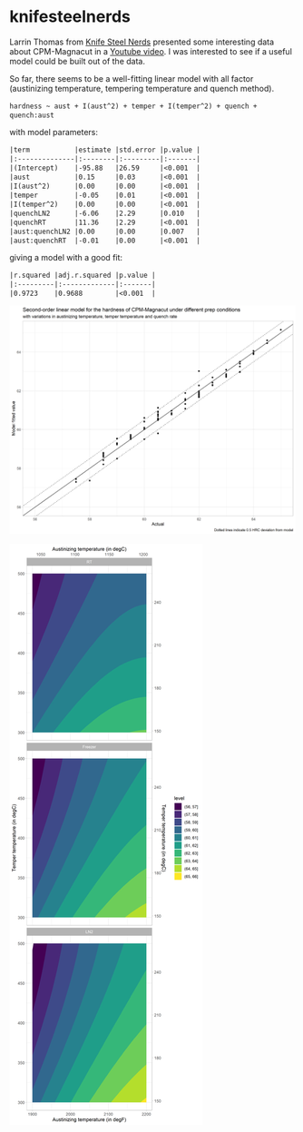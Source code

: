 # knifesteelnerds

Larrin Thomas from [Knife Steel Nerds](http://www.knifesteelnerds.com) presented some interesting data about CPM-Magnacut in a [Youtube video](https://youtu.be/a5lzf8LA03o). I was interested to see if a useful model could be built out of the data.

So far, there seems to be a well-fitting linear model with all factor (austinizing temperature, tempering temperature and quench method).

```
hardness ~ aust + I(aust^2) + temper + I(temper^2) + quench + quench:aust
```

with model parameters:
```
|term           |estimate |std.error |p.value |
|:--------------|:--------|:---------|:-------|
|(Intercept)    |-95.88   |26.59     |<0.001  |
|aust           |0.15     |0.03      |<0.001  |
|I(aust^2)      |0.00     |0.00      |<0.001  |
|temper         |-0.05    |0.01      |<0.001  |
|I(temper^2)    |0.00     |0.00      |<0.001  |
|quenchLN2      |-6.06    |2.29      |0.010   |
|quenchRT       |11.36    |2.29      |<0.001  |
|aust:quenchLN2 |0.00     |0.00      |0.007   |
|aust:quenchRT  |-0.01    |0.00      |<0.001  |
```

giving a model with a good fit:
```
|r.squared |adj.r.squared |p.value |
|:---------|:-------------|:-------|
|0.9723    |0.9688        |<0.001  |
```

![](hardness-prediction.png)

![](hardness-contour.png)
